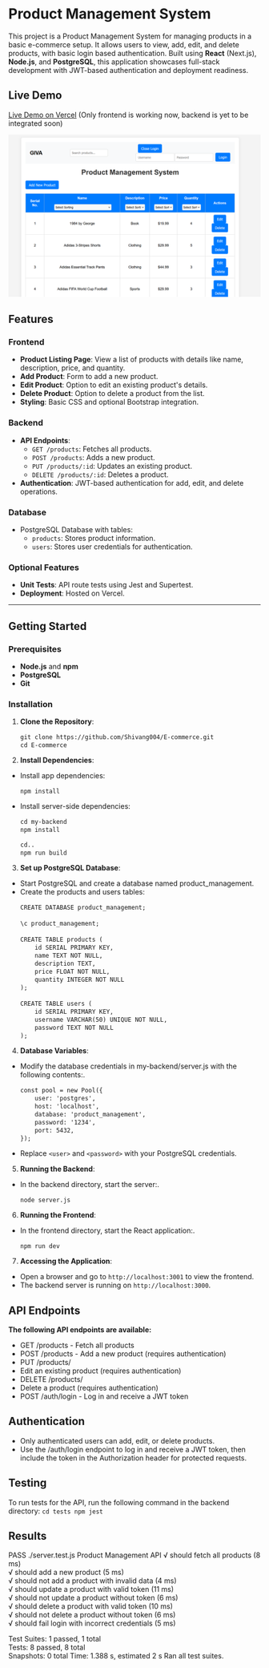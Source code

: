 # Product Management System

This project is a Product Management System for managing products in a basic e-commerce setup. It allows users to view, add, edit, and delete products, with basic login based authentication. Built using **React** (Next.js), **Node.js**, and **PostgreSQL**, this application showcases full-stack development with JWT-based authentication and deployment readiness.

## Live Demo

[Live Demo on Vercel](https://e-commerce-silk-iota-15.vercel.app/) (Only frontend is working now, backend is yet to be integrated soon)

![Preview](image.png)


## Features

### Frontend
- **Product Listing Page**: View a list of products with details like name, description, price, and quantity.
- **Add Product**: Form to add a new product.
- **Edit Product**: Option to edit an existing product's details.
- **Delete Product**: Option to delete a product from the list.
- **Styling**: Basic CSS and optional Bootstrap integration.

### Backend
- **API Endpoints**:
  - `GET /products`: Fetches all products.
  - `POST /products`: Adds a new product.
  - `PUT /products/:id`: Updates an existing product.
  - `DELETE /products/:id`: Deletes a product.
- **Authentication**: JWT-based authentication for add, edit, and delete operations.

### Database
- PostgreSQL Database with tables:
  - `products`: Stores product information.
  - `users`: Stores user credentials for authentication.

### Optional Features
- **Unit Tests**: API route tests using Jest and Supertest.
- **Deployment**: Hosted on Vercel.

---

## Getting Started

### Prerequisites

- **Node.js** and **npm**
- **PostgreSQL**
- **Git**

### Installation

1. **Clone the Repository**:
   ```
   git clone https://github.com/Shivang004/E-commerce.git
   cd E-commerce
   ```
2. **Install Dependencies**:
- Install app dependencies:
    ```
    npm install
    ```

- Install server-side dependencies:
    ```
    cd my-backend
    npm install
    ```
    ```
    cd..
    npm run build
    ```

3. **Set up PostgreSQL Database**:
- Start PostgreSQL and create a database named product_management.
- Create the products and users tables:
    ```
    CREATE DATABASE product_management;

    \c product_management;

    CREATE TABLE products (
        id SERIAL PRIMARY KEY,
        name TEXT NOT NULL,
        description TEXT,
        price FLOAT NOT NULL,
        quantity INTEGER NOT NULL
    );

    CREATE TABLE users (
        id SERIAL PRIMARY KEY,
        username VARCHAR(50) UNIQUE NOT NULL,
        password TEXT NOT NULL
    );
    ```

4. **Database Variables**:
- Modify the database credentials in my-backend/server.js with the following contents:.
    ```
    const pool = new Pool({
        user: 'postgres',
        host: 'localhost',
        database: 'product_management',
        password: '1234',
        port: 5432,
    });

    ```
- Replace ```<user>``` and ```<password>``` with your PostgreSQL credentials.

5. **Running the Backend**:
- In the backend directory, start the server:.
    ```
    node server.js
    ```
6. **Running the Frontend**:
- In the frontend directory, start the React application:.
    ```
    npm run dev
    ```
7. **Accessing the Application**:
- Open a browser and go to ```http://localhost:3001``` to view the frontend.
- The backend server is running on ```http://localhost:3000```.

## API Endpoints
**The following API endpoints are available:**
- GET /products - Fetch all products
- POST /products - Add a new product (requires authentication)
- PUT /products/
- Edit an existing product (requires authentication)
- DELETE /products/
- Delete a product (requires authentication)
- POST /auth/login - Log in and receive a JWT token

## Authentication
- Only authenticated users can add, edit, or delete products.
- Use the /auth/login endpoint to log in and receive a JWT token, then include the token in the Authorization header for protected requests.

## Testing
To run tests for the API, run the following command in the backend directory:
    ```
    cd tests
    npm jest
    ```
## Results
 PASS  ./server.test.js
  Product Management API
    √ should fetch all products (8 ms)                                                                                                              
    √ should add a new product (5 ms)                                                                                                               
    √ should not add a product with invalid data (4 ms)                                                                                             
    √ should update a product with valid token (11 ms)                                                                                              
    √ should not update a product without token (6 ms)                                                                                              
    √ should delete a product with valid token (10 ms)                                                                                              
    √ should not delete a product without token (6 ms)                                                                                              
    √ should fail login with incorrect credentials (5 ms)                                                                                           
                                                                                                                                                    
Test Suites: 1 passed, 1 total                                                                                                                      
Tests:       8 passed, 8 total                                                                                                                      
Snapshots:   0 total
Time:        1.388 s, estimated 2 s
Ran all test suites.

